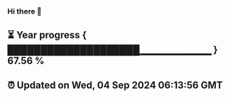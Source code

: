 ### Hi there 👋
⏳ Year progress { ████████████████████▁▁▁▁▁▁▁▁▁▁ } 67.56 %
---
⏰ Updated on Wed, 04 Sep 2024 06:13:56 GMT
---
